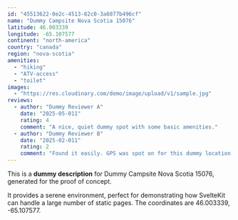 ```yaml
---
id: "45513622-0e2c-4513-82c0-3a6077b496cf"
name: "Dummy Campsite Nova Scotia 15076"
latitude: 46.003339
longitude: -65.107577
continent: "north-america"
country: "canada"
region: "nova-scotia"
amenities:
  - "hiking"
  - "ATV-access"
  - "toilet"
images:
  - "https://res.cloudinary.com/demo/image/upload/v1/sample.jpg"
reviews:
  - author: "Dummy Reviewer A"
    date: "2025-05-011"
    rating: 4
    comment: "A nice, quiet dummy spot with some basic amenities."
  - author: "Dummy Reviewer B"
    date: "2025-02-011"
    rating: 2
    comment: "Found it easily. GPS was spot on for this dummy location."
---
```


This is a **dummy description** for Dummy Campsite Nova Scotia 15076, generated for the proof of concept.

It provides a serene environment, perfect for demonstrating how SvelteKit can handle a large number of static pages. The coordinates are 46.003339, -65.107577.
